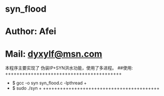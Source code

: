 # syn_flood

# Author: Afei

# Mail: dyxylf@msn.com

本程序主要实现了 伪装IP+SYN洪水功能，使用了多进程。
##使用:
+++++++++++++++++++++++++++++++++++++++++
+ $ gcc -o syn syn_flood.c -lpthread	+
+ $ sudo ./syn <IPaddress> <port>		+
+++++++++++++++++++++++++++++++++++++++++
